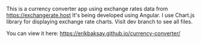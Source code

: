 This is a currency converter app using exchange rates data from https://exchangerate.host
It's being developed using Angular. I use Chart.js library for displaying exchange rate charts.
Visit dev branch to see all files.

You can view it here: https://erikbaksay.github.io/currency-converter/
